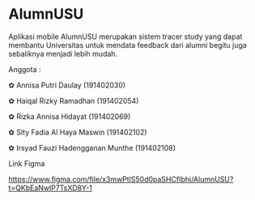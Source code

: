 # AlumnUSU

Aplikasi mobile AlumnUSU merupakan sistem tracer study yang dapat membantu Universitas untuk mendata feedback dari alumni begitu juga sebaliknya menjadi lebih mudah.


Anggota :

✿ Annisa Putri Daulay             (191402030)

✿ Haiqal Rizky Ramadhan           (191402054)

✿ Rizka Annisa Hidayat            (191402069)  

✿ Sity Fadia Al Haya Maswin       (191402102) 

✿ Irsyad Fauzi Hadengganan Munthe (191402108)


Link Figma

https://www.figma.com/file/x3mwPtlS50d0paSHCfIbhj/AlumnUSU?t=QKbEaNwlP7TsXD8Y-1
